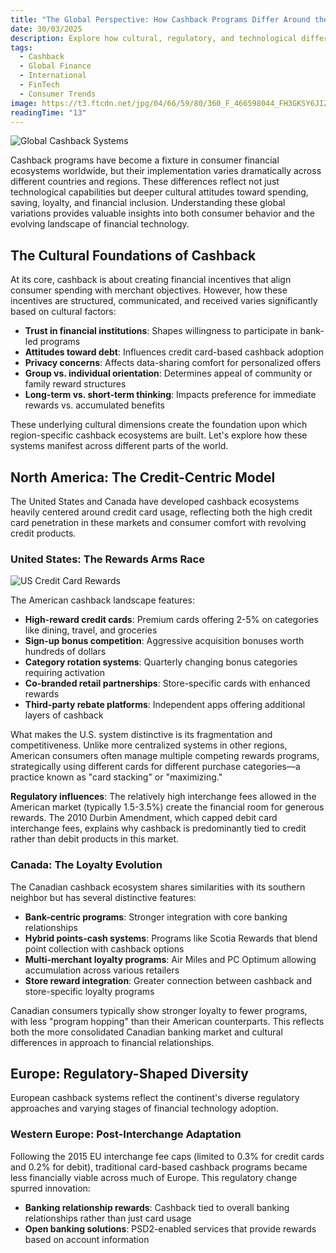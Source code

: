 ```yaml
---
title: "The Global Perspective: How Cashback Programs Differ Around the World"
date: 30/03/2025
description: Explore how cultural, regulatory, and technological differences shape cashback programs across different countries and regions. From China's super-apps to Scandinavian open banking, discover the fascinating global landscape of cashback incentives.
tags:
  - Cashback
  - Global Finance
  - International
  - FinTech
  - Consumer Trends
image: https://t3.ftcdn.net/jpg/04/66/59/80/360_F_466598044_FH3GKSY6JIZUlPzvcvPHYcsRrGtvILrg.jpg
readingTime: "13"
---
```


![Global Cashback Systems](https://t3.ftcdn.net/jpg/04/66/59/80/360_F_466598044_FH3GKSY6JIZUlPzvcvPHYcsRrGtvILrg.jpg)

Cashback programs have become a fixture in consumer financial ecosystems worldwide, but their implementation varies dramatically across different countries and regions. These differences reflect not just technological capabilities but deeper cultural attitudes toward spending, saving, loyalty, and financial inclusion. Understanding these global variations provides valuable insights into both consumer behavior and the evolving landscape of financial technology.

## The Cultural Foundations of Cashback

At its core, cashback is about creating financial incentives that align consumer spending with merchant objectives. However, how these incentives are structured, communicated, and received varies significantly based on cultural factors:

- **Trust in financial institutions**: Shapes willingness to participate in bank-led programs
- **Attitudes toward debt**: Influences credit card-based cashback adoption
- **Privacy concerns**: Affects data-sharing comfort for personalized offers
- **Group vs. individual orientation**: Determines appeal of community or family reward structures
- **Long-term vs. short-term thinking**: Impacts preference for immediate rewards vs. accumulated benefits

These underlying cultural dimensions create the foundation upon which region-specific cashback ecosystems are built. Let's explore how these systems manifest across different parts of the world.

## North America: The Credit-Centric Model

The United States and Canada have developed cashback ecosystems heavily centered around credit card usage, reflecting both the high credit card penetration in these markets and consumer comfort with revolving credit products.

### United States: The Rewards Arms Race

![US Credit Card Rewards](/articles/us-credit-cards.jpg)

The American cashback landscape features:

- **High-reward credit cards**: Premium cards offering 2-5% on categories like dining, travel, and groceries
- **Sign-up bonus competition**: Aggressive acquisition bonuses worth hundreds of dollars
- **Category rotation systems**: Quarterly changing bonus categories requiring activation
- **Co-branded retail partnerships**: Store-specific cards with enhanced rewards
- **Third-party rebate platforms**: Independent apps offering additional layers of cashback

What makes the U.S. system distinctive is its fragmentation and competitiveness. Unlike more centralized systems in other regions, American consumers often manage multiple competing rewards programs, strategically using different cards for different purchase categories—a practice known as "card stacking" or "maximizing."

**Regulatory influences**: The relatively high interchange fees allowed in the American market (typically 1.5-3.5%) create the financial room for generous rewards. The 2010 Durbin Amendment, which capped debit card interchange fees, explains why cashback is predominantly tied to credit rather than debit products in this market.

### Canada: The Loyalty Evolution

The Canadian cashback ecosystem shares similarities with its southern neighbor but has several distinctive features:

- **Bank-centric programs**: Stronger integration with core banking relationships
- **Hybrid points-cash systems**: Programs like Scotia Rewards that blend point collection with cashback options
- **Multi-merchant loyalty programs**: Air Miles and PC Optimum allowing accumulation across various retailers
- **Store reward integration**: Greater connection between cashback and store-specific loyalty programs

Canadian consumers typically show stronger loyalty to fewer programs, with less "program hopping" than their American counterparts. This reflects both the more consolidated Canadian banking market and cultural differences in approach to financial relationships.

## Europe: Regulatory-Shaped Diversity

European cashback systems reflect the continent's diverse regulatory approaches and varying stages of financial technology adoption.

### Western Europe: Post-Interchange Adaptation

Following the 2015 EU interchange fee caps (limited to 0.3% for credit cards and 0.2% for debit), traditional card-based cashback programs became less financially viable across much of Europe. This regulatory change spurred innovation:

- **Banking relationship rewards**: Cashback tied to overall banking relationships rather than just card usage
- **Open banking solutions**: PSD2-enabled services that provide rewards based on account information
